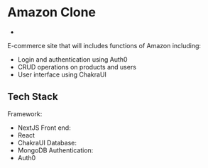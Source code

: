 # Amazon Clone
* 
E-commerce site that will includes functions of Amazon including:
- Login and authentication using Auth0
- CRUD operations on products and users
- User interface using ChakraUI

## Tech Stack
Framework:
- NextJS
Front end:
- React
- ChakraUI
Database:
- MongoDB
Authentication:
- Auth0

